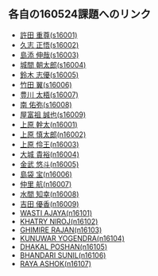 ## 各自の160524課題へのリンク

- <a href="https://github.com/s16001/exe160524/" target="_blank">許田 重尊(s16001)</a>
- <a href="https://github.com/s16002/exe160524/" target="_blank">久志 正悟(s16002)</a>
- <a href="https://github.com/s16003/exe160524/" target="_blank">島添 伸哉(s16003)</a>
- <a href="https://github.com/s16004/exe160524/" target="_blank">城間 朝太郎(s16004)</a>
- <a href="https://github.com/s16005/exe160524/" target="_blank">鈴木 志優(s16005)</a>
- <a href="https://github.com/s16006/exe160524/" target="_blank">竹田 翼(s16006)</a>
- <a href="https://github.com/s16007/exe160524/" target="_blank">豊川 太梧(s16007)</a>
- <a href="https://github.com/s16008/exe160524/" target="_blank">南 佑弥(s16008)</a>
- <a href="https://github.com/s16009/exe160524/" target="_blank">屋富祖 誠也(s16009)</a>
- <a href="https://github.com/n16001/exe160524/" target="_blank">上原 幹太(n16001)</a>
- <a href="https://github.com/n16002/exe160524/" target="_blank">上原 慎太郎(n16002)</a>
- <a href="https://github.com/n16003/exe160524/" target="_blank">上原 伶王(n16003)</a>
- <a href="https://github.com/n16004/exe160524/" target="_blank">大城 貴裕(n16004)</a>
- <a href="https://github.com/n16005/exe160524/" target="_blank">金武 悠斗(n16005)</a>
- <a href="https://github.com/n16006/exe160524/" target="_blank">島袋 宝(n16006)</a>
- <a href="https://github.com/n16007/exe160524/" target="_blank">仲里 航(n16007)</a>
- <a href="https://github.com/n16008/exe160524/" target="_blank">水間 知幸(n16008)</a>
- <a href="https://github.com/n16009/exe160524/" target="_blank">吉田 優香(n16009)</a>
- <a href="https://github.com/n16101/exe160524/" target="_blank">WASTI AJAYA(n16101)</a>
- <a href="https://github.com/n16102/exe160524/" target="_blank">KHATRY NIROJ(n16102)</a>
- <a href="https://github.com/n16103/exe160524/" target="_blank">GHIMIRE RAJAN(n16103)</a>
- <a href="https://github.com/n16104/exe160524/" target="_blank">KUNUWAR YOGENDRA(n16104)</a>
- <a href="https://github.com/n16105/exe160524/" target="_blank">DHAKAL POSHAN(n16105)</a>
- <a href="https://github.com/n16106/exe160524/" target="_blank">BHANDARI SUNIL(n16106)</a>
- <a href="https://github.com/n16107/exe160524/" target="_blank">RAYA ASHOK(n16107)</a>